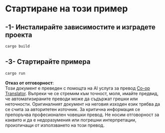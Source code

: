 <!--
CO_OP_TRANSLATOR_METADATA:
{
  "original_hash": "154876082e29d53dc2a2615a65627464",
  "translation_date": "2025-08-18T19:03:10+00:00",
  "source_file": "03-GettingStarted/01-first-server/solution/rust/README.md",
  "language_code": "bg"
}
-->
# Стартиране на този пример

## -1- Инсталирайте зависимостите и изградете проекта

```bash
cargo build
```

## -3- Стартирайте примера

```bash
cargo run
```

**Отказ от отговорност**:  
Този документ е преведен с помощта на AI услуга за превод [Co-op Translator](https://github.com/Azure/co-op-translator). Въпреки че се стремим към точност, моля, имайте предвид, че автоматизираните преводи може да съдържат грешки или неточности. Оригиналният документ на неговия изходен език трябва да се счита за авторитетен източник. За критична информация се препоръчва професионален човешки превод. Не носим отговорност за каквито и да е недоразумения или погрешни интерпретации, произтичащи от използването на този превод.